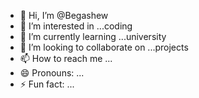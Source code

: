 - 👋 Hi, I’m @Begashew
- 👀 I’m interested in ...coding 
- 🌱 I’m currently learning ...university 
- 💞️ I’m looking to collaborate on ...projects 
- 📫 How to reach me ...
- 😄 Pronouns: ...
- ⚡ Fun fact: ...

<!---
Begashew/Begashew is a ✨ special ✨ repository because its `README.md` (this file) appears on your GitHub profile.
You can click the Preview link to take a look at your changes.
--->
